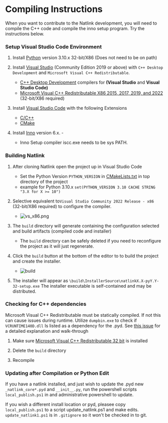 # Compiling Instructions

When you want to contribute to the Natlink development, you will need to
compile the C++ code and compile the inno setup program. Try the
instructions below.

### Setup Visual Studio Code Environment

1. Install [Python](https://www.python.org/downloads/) version 3.10.x 32-bit/X86 (Does not need to be on path) 

2. Install [Visual Studio](https://visualstudio.microsoft.com/)
   (Community Edition 2019 or above) with `C++ Desktop Development` and
   `Microsoft Visual C++ Redistributable`.
   
   - [C++ Desktop Development](https://docs.microsoft.com/en-us/cpp/ide/using-the-visual-studio-ide-for-cpp-desktop-development) compilers for **(Visual Studio** and **Visual Studio Code)**
   - [Microsoft Visual C++ Redistributable X86 2015, 2017, 2019, and
     2022](https://docs.microsoft.com/en-US/cpp/windows/latest-supported-vc-redist?view=msvc-170) (32-bit/X86 required)

3. Install [Visual Studio Code](https://visualstudio.microsoft.com/)
   with the following Extensions
   
   - [C/C++](https://marketplace.visualstudio.com/items?itemName=ms-vscode.cpptools)
   - [CMake](https://marketplace.visualstudio.com/items?itemName=twxs.cmake)

4. Install [Inno](https://jrsoftware.org/isdl.php) version 6.x. - 
   - Inno Setup compiler iscc.exe needs to be sys PATH.
   
### Building Natlink

1. After cloning Natlink open the project up in Visual Studio Code
   - Set the Python Version `PYTHON_VERSION` in [CMakeLists.txt](https://github.com/dictation-toolbox/natlink/blob/master/CMakeLists.txt) in top directory of the project
   - example for Python 3.10.x `set(PYTHON_VERSION 3.10 CACHE STRING "3.X for X >= 10")`

2. Selective equivalent to`Visual Studio Community 2022 Release - x86` (32-bit/X86 required) to configure the compiler.
     - ![vs_x86.png](/images/vs_x86.png)

3. The `build` directory will generate containing the configuration
   selected and build artifacts (compiled code and installer)
   
   - The `build` directory can be safely deleted if you need to
     reconfigure the project as it will just regenerate.

4. Click the `build` button at the bottom of the editor to to build
   the project and create the installer.
   
   - ![build](/images/build.png)
5. The installer will appear as `\build\InstallerSource\natlinkX.X-pyY.Y-32-setup.exe` The installer executable is self-contained and may be distributed.

### Checking for C++ dependencies

Microsoft Visual C++ Redistributable must be statically compiled. If not this can cause issues during runtime. Utilize `dumpbin.exe` to check if `VCRUNTIME140D.dll` Is listed as a dependency for the .pyd. See [this issue](https://github.com/dictation-toolbox/natlink/issues/86#issuecomment-1065217999) for a detailed explanation and walk-through

1. Make sure [Microsoft Visual C++ Redistributable 32 bit](https://learn.microsoft.com/en-us/cpp/windows/latest-supported-vc-redist?view=msvc-170) is installed

2. Delete the `build` directory

3. Recompile

### Updating after Compilation or Python Edit

If you have a natlink installed, and just wish to update the .pyd new `_natlink_core*.pyd` and `__init__.py`, run the powershell scripts `local_publish.ps1` in and administrative powershell to update. 

If you wish a different install location or pyd, pleasee copy `local_publish.ps1` to a script update_natlink.ps1 and make edits.  `update_natlink1.ps1` is in `.gitignore` so it won't be checked in to git.
